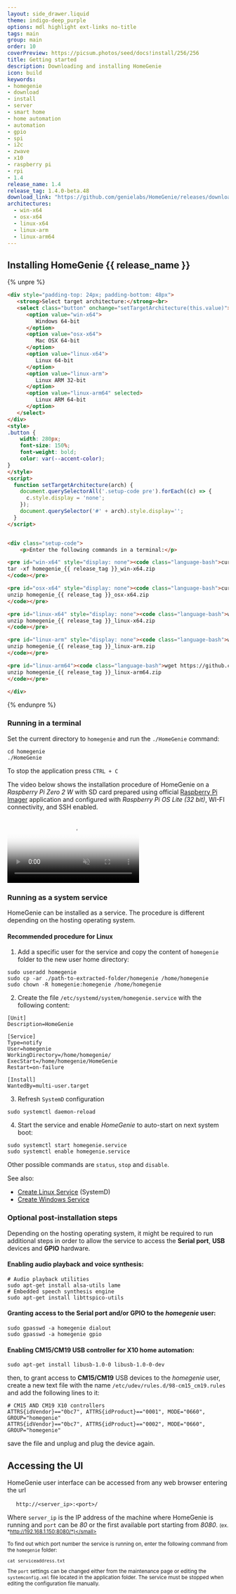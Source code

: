```yaml
---
layout: side_drawer.liquid
theme: indigo-deep_purple
options: mdl highlight ext-links no-title
tags: main
group: main
order: 10
coverPreview: https://picsum.photos/seed/docs!install/256/256
title: Getting started
description: Downloading and installing HomeGenie
icon: build
keywords:
- homegenie
- download
- install
- server
- smart home
- home automation
- automation
- gpio
- spi
- i2c
- zwave
- x10
- raspberry pi
- rpi
- 1.4
release_name: 1.4
release_tag: 1.4.0-beta.48
download_link: "https://github.com/genielabs/HomeGenie/releases/download/v{{release_tag}}/homegenie_{{release_tag}}"
architectures:
  - win-x64
  - osx-x64
  - linux-x64
  - linux-arm
  - linux-arm64
---
```


## Installing HomeGenie {{ release_name }}

{% unpre %}
```html
<div style="padding-top: 24px; padding-bottom: 48px">
   <strong>Select target architecture:</strong><br>
   <select class="button" onchange="setTargetArchitecture(this.value)">
      <option value="win-x64">
         Windows 64-bit
      </option>
      <option value="osx-x64">
         Mac OSX 64-bit
      </option>
      <option value="linux-x64">
         Linux 64-bit
      </option>
      <option value="linux-arm">
         Linux ARM 32-bit
      </option>
      <option value="linux-arm64" selected>
         Linux ARM 64-bit
      </option>
   </select>
</div>
<style>
.button {
    width: 280px;
    font-size: 150%;
    font-weight: bold;
    color: var(--accent-color);        
}
</style>
<script>
  function setTargetArchitecture(arch) {
    document.querySelectorAll('.setup-code pre').forEach((c) => {
      c.style.display = 'none';
    });
    document.querySelector('#' + arch).style.display='';
  }
</script>


<div class="setup-code">
    <p>Enter the following commands in a terminal:</p>

<pre id="win-x64" style="display: none"><code class="language-bash">curl https://github.com/genielabs/HomeGenie/releases/download/v{{ release_tag }}/homegenie_{{ release_tag }}_win-x64.zip
tar -xf homegenie_{{ release_tag }}_win-x64.zip
</code></pre>

<pre id="osx-x64" style="display: none"><code class="language-bash">curl https://github.com/genielabs/HomeGenie/releases/download/v{{ release_tag }}/homegenie_{{ release_tag }}_osx-x64.zip
unzip homegenie_{{ release_tag }}_osx-x64.zip
</code></pre>

<pre id="linux-x64" style="display: none"><code class="language-bash">wget https://github.com/genielabs/HomeGenie/releases/download/v{{ release_tag }}/homegenie_{{ release_tag }}_linux-x64.zip
unzip homegenie_{{ release_tag }}_linux-x64.zip
</code></pre>

<pre id="linux-arm" style="display: none"><code class="language-bash">wget https://github.com/genielabs/HomeGenie/releases/download/v{{ release_tag }}/homegenie_{{ release_tag }}_linux-arm.zip
unzip homegenie_{{ release_tag }}_linux-arm.zip
</code></pre>

<pre id="linux-arm64"><code class="language-bash">wget https://github.com/genielabs/HomeGenie/releases/download/v{{ release_tag }}/homegenie_{{ release_tag }}_linux-arm64.zip
unzip homegenie_{{ release_tag }}_linux-arm64.zip
</code></pre>

</div>
```
{% endunpre %}


### Running in a terminal

Set the current directory to `homegenie` and run the `./HomeGenie` command:

```shell
cd homegenie
./HomeGenie
```

To stop the application press `CTRL + C`





The video below shows the installation procedure of HomeGenie on a
*Raspberry Pi Zero 2 W* with SD card prepared using official
[Raspberry Pi Imager](https://www.raspberrypi.com/software/)
application and configured with *Raspberry Pi OS Lite (32 bit)*, WI-FI connectivity,
and SSH enabled.


<div class="media-container">

   <video id="video1" src="images/homegenie_install.m4v"
      controls muted
      poster="images/homegenie_install.png"
      style="max-width:100%;"></video>

</div>
<script type="text/javascript">
const video= document.getElementById('video1');       
video.addEventListener('ended',function(){
    video.load();     
},false);
</script>






### Running as a system service

HomeGenie can be installed as a service. The procedure is different depending on the
hosting operating system.

#### Recommended procedure for Linux

1) Add a specific user for the service and copy the content of `homegenie` folder
   to the new user home directory:

```shell
sudo useradd homegenie
sudo cp -ar ./path-to-extracted-folder/homegenie /home/homegenie
sudo chown -R homegenie:homegenie /home/homegenie
```

2) Create the file `/etc/systemd/system/homegenie.service` with the following content:
```shell
[Unit]
Description=HomeGenie

[Service]
Type=notify
User=homegenie
WorkingDirectory=/home/homegenie/
ExecStart=/home/homegenie/HomeGenie
Restart=on-failure

[Install]
WantedBy=multi-user.target
```

3) Refresh `SystemD` configuration
```shell
sudo systemctl daemon-reload
```

4) Start the service and enable <em>HomeGenie</em> to auto-start on next system boot:
```shell
sudo systemctl start homegenie.service
sudo systemctl enable homegenie.service
```

Other possible commands are `status`, `stop` and `disable`.


See also:
- [Create Linux Service](https://devblogs.microsoft.com/dotnet/net-core-and-systemd/#create-unit-files) (SystemD)
- [Create Windows Service](https://learn.microsoft.com/en-us/dotnet/core/extensions/windows-service#create-the-windows-service)


### Optional post-installation steps

Depending on the hosting operating system, it might be required to run additional steps
in order to allow the service to access the **Serial port**, **USB** devices and **GPIO** hardware.

#### Enabling **audio playback** and **voice synthesis**:
```shell
# Audio playback utilities
sudo apt-get install alsa-utils lame
# Embedded speech synthesis engine
sudo apt-get install libttspico-utils
```

#### Granting access to the **Serial port** and/or **GPIO** to the *homegenie* user:
```shell
sudo gpasswd -a homegenie dialout
sudo gpasswd -a homegenie gpio
```

#### Enabling CM15/CM19 USB controller for X10 home automation:
```shell
sudo apt-get install libusb-1.0-0 libusb-1.0-0-dev
```
then, to grant access to **CM15/CM19** USB devices to the *homegenie* user, create a new text file
with the name `/etc/udev/rules.d/98-cm15_cm19.rules` and add the following lines to it:
```shell
# CM15 AND CM19 X10 controllers
ATTRS{idVendor}=="0bc7", ATTRS{idProduct}=="0001", MODE="0660", GROUP="homegenie"
ATTRS{idVendor}=="0bc7", ATTRS{idProduct}=="0002", MODE="0660", GROUP="homegenie"
```
save the file and unplug and plug the device again.


## Accessing the UI

HomeGenie user interface can be accessed from any web browser entering the url

&nbsp;&nbsp;&nbsp;&nbsp; `http://<server_ip>:<port>/`

Where `server_ip` is the IP address of the machine where HomeGenie is running and `port` can be *80*
or the first available port starting from *8080*.
<small>(ex. *http://192.168.1.150:8080/*)</small>

To find out which port number the service is running on, enter the following command from the `homegenie` folder:

```shell
cat serviceaddress.txt
```

The `port` settings can be changed either from the maintenance page
or editing the `systemconfig.xml` file located in the application folder.
The service must be stopped when editing the configuration file manually.




